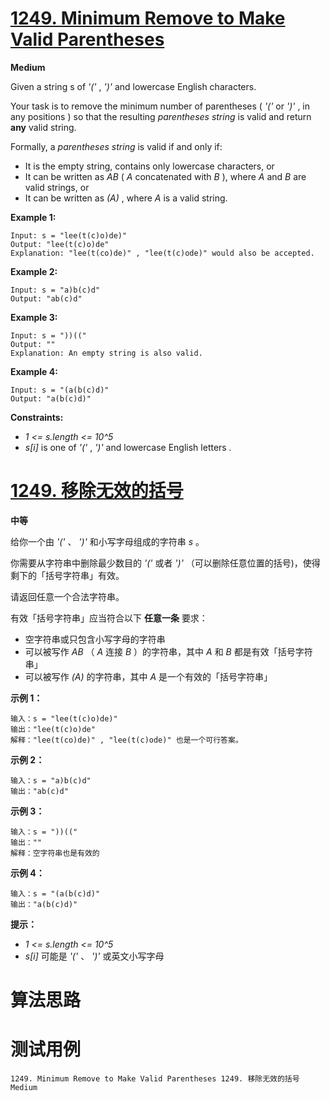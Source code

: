 # [1249. Minimum Remove to Make Valid Parentheses][enTitle]

**Medium**

Given a string s of  *'('*  ,  *')'*  and lowercase English characters.

Your task is to remove the minimum number of parentheses (  *'('*  or  *')'* , in any positions ) so that the resulting  *parentheses string*  is valid and return **any**  valid string.

Formally, a  *parentheses string*  is valid if and only if:

- It is the empty string, contains only lowercase characters, or 
- It can be written as  *AB*  ( *A*  concatenated with  *B* ), where  *A*  and  *B*  are valid strings, or 
- It can be written as  *(A)* , where  *A*  is a valid string.



**Example 1:** 

```
Input: s = "lee(t(c)o)de)"
Output: "lee(t(c)o)de"
Explanation: "lee(t(co)de)" , "lee(t(c)ode)" would also be accepted.

```

**Example 2:** 

```
Input: s = "a)b(c)d"
Output: "ab(c)d"

```

**Example 3:** 

```
Input: s = "))(("
Output: ""
Explanation: An empty string is also valid.

```

**Example 4:** 

```
Input: s = "(a(b(c)d)"
Output: "a(b(c)d)"

```



**Constraints:** 

-  *1 <= s.length <= 10^5*  
-  *s[i]*  is one of  *'('*  ,  *')'*  and lowercase English letters *.* 


# [1249. 移除无效的括号][cnTitle]

**中等**

给你一个由  *'('* 、 *')'*  和小写字母组成的字符串  *s* 。

你需要从字符串中删除最少数目的  *'('*  或者  *')'*  （可以删除任意位置的括号)，使得剩下的「括号字符串」有效。

请返回任意一个合法字符串。

有效「括号字符串」应当符合以下 **任意一条** 要求：

- 空字符串或只包含小写字母的字符串 
- 可以被写作  *AB* （ *A*  连接  *B* ）的字符串，其中  *A*  和  *B*  都是有效「括号字符串」 
- 可以被写作  *(A)*  的字符串，其中  *A*  是一个有效的「括号字符串」



**示例 1：** 

```
输入：s = "lee(t(c)o)de)"
输出："lee(t(c)o)de"
解释："lee(t(co)de)" , "lee(t(c)ode)" 也是一个可行答案。

```

**示例 2：** 

```
输入：s = "a)b(c)d"
输出："ab(c)d"

```

**示例 3：** 

```
输入：s = "))(("
输出：""
解释：空字符串也是有效的

```

**示例 4：** 

```
输入：s = "(a(b(c)d)"
输出："a(b(c)d)"

```



**提示：** 

-  *1 <= s.length <= 10^5*  
-  *s[i]*  可能是  *'('* 、 *')'*  或英文小写字母




# 算法思路

# 测试用例
```
1249. Minimum Remove to Make Valid Parentheses 1249. 移除无效的括号 Medium
```

[enTitle]: https://leetcode.com/problems/minimum-remove-to-make-valid-parentheses/
[cnTitle]: https://leetcode-cn.com/problems/minimum-remove-to-make-valid-parentheses/
